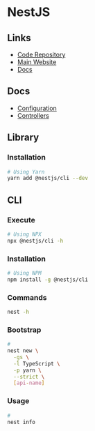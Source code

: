 # NestJS

<!--
https://github.com/search?o=desc&q=filename%3Apackage.json+%22nestjs%22+path%3Aapps&s=indexed&type=Code
-->

<!--
https://github.com/lobor/prycto
https://github.com/novuhq/novu/tree/main/apps/api
https://github.com/NikhilCodes/dysonsh/tree/dev/apps/api

https://github.com/tkssharma/nestjs-advance-course

https://github.com/rayzrchen/star-app/tree/main/src
https://github.com/choewy/nest-js-lecture/tree/master/src
https://github.com/line/abc-user-feedback
https://github.com/DavidBarcenas/food-delivery-backend
https://github.com/qin-todo-teamJ4/qin-todo

https://github.com/saadjhk/binance-day-trader
https://github.com/getlarge/ticketing
-->

## Links

- [Code Repository](https://github.com/nestjs/nest)
- [Main Website](https://nestjs.com)
- [Docs](https://docs.nestjs.com)

## Docs

- [Configuration](https://docs.nestjs.com/techniques/configuration)
- [Controllers](https://docs.nestjs.com/controllers)

## Library

### Installation

```sh
# Using Yarn
yarn add @nestjs/cli --dev
```

<!-- ### Issues

#### TBD

```log
ERROR [ExceptionHandler] Cannot set property metadata of #<Repository> which has only a getter
TypeError: Cannot set property metadata of #<Repository> which has only a getter
```

**Refer:** `./package.json`

```json
{
  // ...
  "resolutions": {
    "tslib": "2.2.0"
  }
}
``` -->

## CLI

### Execute

```sh
# Using NPX
npx @nestjs/cli -h
```

### Installation

```sh
# Using NPM
npm install -g @nestjs/cli
```

### Commands

```sh
nest -h
```

### Bootstrap

```sh
#
nest new \
  -gs \
  -l TypeScript \
  -p yarn \
  --strict \
  [api-name]
```

### Usage

```sh
#
nest info
```

<!--
#
nest generate application

#
nest generate class

#
nest generate configuration

#
nest generate controller

#
nest generate decorator

#
nest generate filter

#
nest generate gateway

#
nest generate guard

#
nest generate interceptor

#
nest generate interface

#
nest generate middleware

#
nest generate module

#
nest generate pipe

#
nest generate provider

#
nest generate resolver

#
nest generate service

#
nest generate library

#
nest generate sub-app

#
nest generate resource
-->

<!--
@nestjs/apollo
@nestjs/axios
@nestjs/common
@nestjs/config
@nestjs/core
@nestjs/graphql
@nestjs/platform-express
@nestjs/swagger
@nestjs/terminus
@nestjs/throttler
-->
